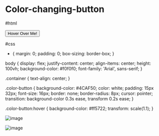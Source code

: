 # Color-changing-button

#html


<!DOCTYPE html>
<html lang="en">
<head>
    <meta charset="UTF-8">
    <meta name="viewport" content="width=device-width, initial-scale=1.0">
    <title>Color Changing Button</title>
    <link rel="stylesheet" href="style.css">
</head>
<body>
    <div class="container">
        <button class="color-button">Hover Over Me!</button>
    </div>
</body>
</html>









#css


* {
    margin: 0;
    padding: 0;
    box-sizing: border-box;
}

body {
    display: flex;
    justify-content: center;
    align-items: center;
    height: 100vh;
    background-color: #f0f0f0;
    font-family: 'Arial', sans-serif;
}

.container {
    text-align: center;
}

.color-button {
    background-color: #4CAF50;
    color: white;
    padding: 15px 32px;
    font-size: 16px;
    border: none;
    border-radius: 8px;
    cursor: pointer;
    transition: background-color 0.3s ease, transform 0.2s ease;
}

.color-button:hover {
    background-color: #ff5722;
    transform: scale(1.1);
}


![image](https://github.com/user-attachments/assets/8ba47b5f-225c-4d83-b2d8-d582ac11e014)

![image](https://github.com/user-attachments/assets/f8f5badc-31da-42a7-92b2-7615f4587f5b)

